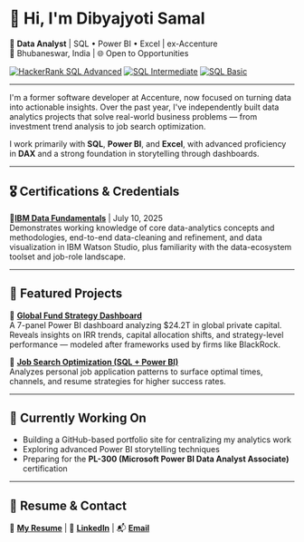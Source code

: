 # 👋 Hi, I'm Dibyajyoti Samal

🎯 **Data Analyst** | SQL • Power BI • Excel | ex-Accenture  
📍 Bhubaneswar, India | 🌐 Open to Opportunities

[![HackerRank SQL Advanced](https://img.shields.io/badge/SQL_Advanced-HackerRank-brightgreen?logo=hackerrank)](https://www.hackerrank.com/certificates/20c80727f572)  [![SQL Intermediate](https://img.shields.io/badge/SQL_Intermediate-blue?logo=hackerrank)](https://www.hackerrank.com/certificates/e06ce9b66fce)  [![SQL Basic](https://img.shields.io/badge/SQL_Basic-lightgrey?logo=hackerrank)](https://www.hackerrank.com/certificates/c14324f5ce64)

---

I'm a former software developer at Accenture, now focused on turning data into actionable insights. Over the past year, I've independently built data analytics projects that solve real-world business problems — from investment trend analysis to job search optimization.

I work primarily with **SQL**, **Power BI**, and **Excel**, with advanced proficiency in **DAX** and a strong foundation in storytelling through dashboards.

---

## 🎖️ Certifications & Credentials

🔹[**IBM Data Fundamentals**](https://www.credly.com/badges/cac0cd9f-20a3-453e-9594-ded2bb143cbc/public_url) | July 10, 2025  
Demonstrates working knowledge of core data-analytics concepts and methodologies, end-to-end data-cleaning and refinement, and data visualization in IBM Watson Studio, plus familiarity with the data-ecosystem toolset and job-role landscape.


---

## 🚀 Featured Projects

🔹 [**Global Fund Strategy Dashboard**](https://github.com/dibyajyotisamal/global-private-capital-trends)  
A 7-panel Power BI dashboard analyzing $24.2T in global private capital. Reveals insights on IRR trends, capital allocation shifts, and strategy-level performance — modeled after frameworks used by firms like BlackRock.

🔹 [**Job Search Optimization (SQL + Power BI)**](https://github.com/dibyajyotisamal/job-search-analytics-sql-powerbi)  
Analyzes personal job application patterns to surface optimal times, channels, and resume strategies for higher success rates.

---

## 🔧 Currently Working On

- Building a GitHub-based portfolio site for centralizing my analytics work  
- Exploring advanced Power BI storytelling techniques  
- Preparing for the **PL-300 (Microsoft Power BI Data Analyst Associate)** certification

---

## 📂 Resume & Contact

📄 [**My Resume**](https://drive.google.com/file/d/1VOSeDypUwktAYOTTDk6W2zLQGWnzG3Xs/view?usp=sharing)  |  🔗 [**LinkedIn**](https://linkedin.com/in/dibyajyoti-samal)  |  📬 [**Email**](mailto:samaldibyajyoti2012@gmail.com)
